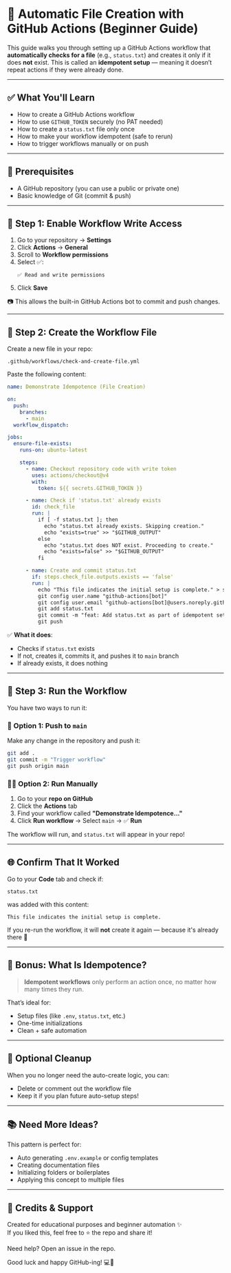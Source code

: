 # 🔁 Automatic File Creation with GitHub Actions (Beginner Guide)

This guide walks you through setting up a GitHub Actions workflow that **automatically checks for a file** (e.g., `status.txt`) and creates it only if it does **not** exist. This is called an **idempotent setup** — meaning it doesn’t repeat actions if they were already done.

---

## ✅ What You'll Learn

- How to create a GitHub Actions workflow
- How to use `GITHUB_TOKEN` securely (no PAT needed)
- How to create a `status.txt` file only once
- How to make your workflow idempotent (safe to rerun)
- How to trigger workflows manually or on push

---

## 🔧 Prerequisites

- A GitHub repository (you can use a public or private one)
- Basic knowledge of Git (commit & push)

---

## 🚀 Step 1: Enable Workflow Write Access

1. Go to your repository → **Settings**
2. Click **Actions** → **General**
3. Scroll to **Workflow permissions**
4. Select ✅:  
   ```
   ✅ Read and write permissions
   ```
5. Click **Save**

📷 This allows the built-in GitHub Actions bot to commit and push changes.

---

## 📁 Step 2: Create the Workflow File

Create a new file in your repo:

```
.github/workflows/check-and-create-file.yml
```

Paste the following content:

```yaml
name: Demonstrate Idempotence (File Creation)

on:
  push:
    branches:
      - main
  workflow_dispatch:

jobs:
  ensure-file-exists:
    runs-on: ubuntu-latest

    steps:
      - name: Checkout repository code with write token
        uses: actions/checkout@v4
        with:
          token: ${{ secrets.GITHUB_TOKEN }}

      - name: Check if 'status.txt' already exists
        id: check_file
        run: |
          if [ -f status.txt ]; then
            echo "status.txt already exists. Skipping creation."
            echo "exists=true" >> "$GITHUB_OUTPUT"
          else
            echo "status.txt does NOT exist. Proceeding to create."
            echo "exists=false" >> "$GITHUB_OUTPUT"
          fi

      - name: Create and commit status.txt
        if: steps.check_file.outputs.exists == 'false'
        run: |
          echo "This file indicates the initial setup is complete." > status.txt
          git config user.name "github-actions[bot]"
          git config user.email "github-actions[bot]@users.noreply.github.com"
          git add status.txt
          git commit -m "feat: Add status.txt as part of idempotent setup"
          git push
```

✅ **What it does**:
- Checks if `status.txt` exists
- If not, creates it, commits it, and pushes it to `main` branch
- If already exists, it does nothing

---

## 🔄 Step 3: Run the Workflow

You have two ways to run it:

### 🔘 Option 1: Push to `main`
Make any change in the repository and push it:

```bash
git add .
git commit -m "Trigger workflow"
git push origin main
```

### 🧑‍💻 Option 2: Run Manually

1. Go to your **repo on GitHub**
2. Click the **Actions** tab
3. Find your workflow called **"Demonstrate Idempotence..."**
4. Click **Run workflow** → Select `main` → ✅ **Run**

The workflow will run, and `status.txt` will appear in your repo!

---

## 🌐 Confirm That It Worked

Go to your **Code** tab and check if:
```
status.txt
```
was added with this content:

```
This file indicates the initial setup is complete.
```

If you re-run the workflow, it will **not** create it again — because it's already there 👏

---

## 🧠 Bonus: What Is Idempotence?

> **Idempotent workflows** only perform an action once, no matter how many times they run.

That’s ideal for:
- Setup files (like `.env`, `status.txt`, etc.)
- One-time initializations
- Clean + safe automation

---

## 🧼 Optional Cleanup

When you no longer need the auto-create logic, you can:
- Delete or comment out the workflow file
- Keep it if you plan future auto-setup steps!

---

## 📚 Need More Ideas?

This pattern is perfect for:
- Auto generating `.env.example` or config templates
- Creating documentation files
- Initializing folders or boilerplates
- Applying this concept to multiple files

---

## 💬 Credits & Support

Created for educational purposes and beginner automation ✨  
If you liked this, feel free to ⭐️ the repo and share it!

Need help? Open an issue in the repo.

Good luck and happy GitHub-ing! 💻🚀
